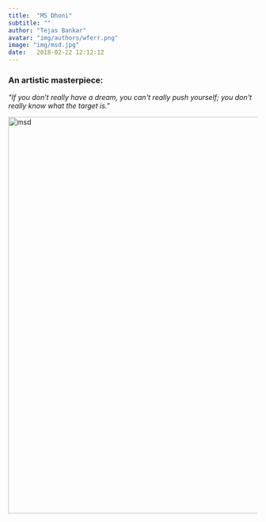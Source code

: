 ```yaml
---
title:  "MS Dhoni"
subtitle: ""
author: "Tejas Bankar"
avatar: "img/authors/wferr.png"
image: "img/msd.jpg"
date:   2018-02-22 12:12:12
---
```

### An artistic masterpiece:

*"If you don't really have a dream, you can't really push yourself; you don't really know what the target is."*


<img src="{{site.baseurl}}/img/msd.jpg" alt="msd" class="left" height="800" width="650">

